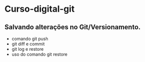 # Curso-digital-git

## Salvando alterações no Git/Versionamento.
* comando git push
* git diff e commit
* git log e restore
* uso do comando git restore

